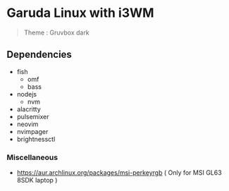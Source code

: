 # Garuda Linux with i3WM

> Theme : Gruvbox dark

## Dependencies

- fish
  - omf
  - bass
- nodejs
  - nvm
- alacritty
- pulsemixer
- neovim
- nvimpager
- brightnessctl

### Miscellaneous

- https://aur.archlinux.org/packages/msi-perkeyrgb ( Only for MSI GL63 8SDK laptop )
